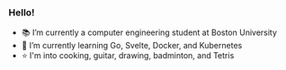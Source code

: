 ### Hello!

<!--
**JeffC25/JeffC25** is a ✨ _special_ ✨ repository because its `README.md` (this file) appears on your GitHub profile.

Here are some ideas to get you started:

- 🔭 I’m currently working on ...
- 🌱 I’m currently learning ...
- 👯 I’m looking to collaborate on ...
- 🤔 I’m looking for help with ...
- 💬 Ask me about ...
- 📫 How to reach me: ...
- 😄 Pronouns: ...
- ⚡ Fun fact: ...
-->
- 📚 I’m currently a computer engineering student at Boston University
- 🌱 I’m currently learning Go, Svelte, Docker, and Kubernetes
- ⭐ I'm into cooking, guitar, drawing, badminton, and Tetris
